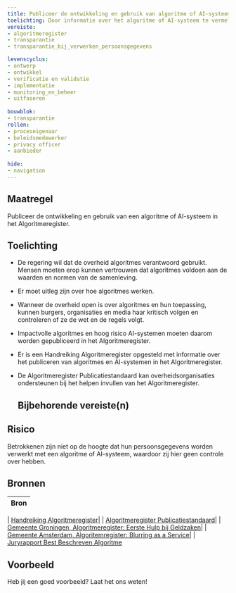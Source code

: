 ```yaml
---
title: Publiceer de ontwikkeling en gebruik van algoritme of AI-systeem in het Algoritmeregister.
toelichting: Door informatie over het algoritme of AI-systeem te vermelden in het Algoritmeregister, kunnen belanghebbenden en geïnteresseerden informatie vinden over het algoritme en AI-systemen en kunnen zij de overheid controleren.
vereiste:
- algoritmeregister
- transparantie
- transparantie_bij_verwerken_persoonsgegevens

levenscyclus:
- ontwerp
- ontwikkel
- verificatie en validatie
- implementatie
- monitoring_en_beheer
- uitfaseren
  
bouwblok:
- transparantie
rollen:
- proceseigenaar
- beleidsmedewerker
- privacy officer
- aanbieder
  
hide:
- navigation
---
```


<!-- tags -->

## Maatregel

 Publiceer de ontwikkeling en gebruik van een algoritme of AI-systeem in het Algoritmeregister.  

## Toelichting
- De regering wil dat de overheid algoritmes verantwoord gebruikt. Mensen moeten erop kunnen vertrouwen dat algoritmes voldoen aan de waarden en normen van de samenleving.
- Er moet uitleg zijn over hoe algoritmes werken.
- Wanneer de overheid open is over algoritmes en hun toepassing, kunnen burgers, organisaties en media haar kritisch volgen en controleren of ze de wet en de regels volgt.
- Impactvolle algoritmes en hoog risico AI-systemen moeten daarom worden gepubliceerd in het Algoritmeregister.
- Er is een Handreiking Algoritmeregister opgesteld met informatie over het publiceren van algoritmes en AI-systemen in het Algoritmeregister.
- De Algoritmeregister Publicatiestandaard kan overheidsorganisaties ondersteunen bij het helpen invullen van het Algoritmeregister.
    
  ## Bijbehorende vereiste(n)

<!-- list_vereisten_on_maatregelen_page -->

## Risico
Betrokkenen zijn niet op de hoogte dat hun persoonsgegevens worden verwerkt met een algoritme of AI-systeem, waardoor zij hier geen controle over hebben. 

## Bronnen
| Bron                                                                                                                                                                     |
|--------------------------------------------------------------------------------------------------------------------------------------------------------------------------|

| [Handreiking Algoritmeregister](https://www.digitaleoverheid.nl/wp-content/uploads/sites/8/2023/12/Handreiking-Algoritmeregister-versie-1.0.pdf)|
| [Algoritmeregister Publicatiestandaard](https://regels.overheid.nl/publicaties/algoritmeregister-publicatiestandaard#:~:text=De%20publicatiestandaard%20is%20gericht%20op,op%20andere%20manier%20te%20organiseren.)|
| [Gemeente Groningen, Algoritmeregister: Eerste Hulp bij Geldzaken](https://algoritmes.overheid.nl/nl/algoritme/eerste-hulp-bij-geldzaken-gemeente-groningen/55597555)|
| [Gemeente Amsterdam, Algoritemregister: Blurring as a Service](https://algoritmeregister.amsterdam.nl/ai-system/blurring-as-a-service/1132/)|
| [Juryrapport Best Beschreven Algoritme](https://algoritmes.pleio.nl/attachment/entity/ea60f239-dcaf-4eb0-9661-c2e7ffb633ea)

## Voorbeeld

Heb jij een goed voorbeeld? Laat het ons weten!
